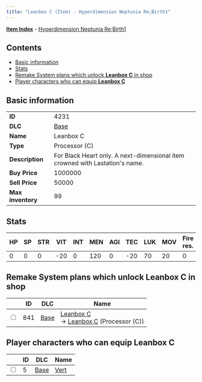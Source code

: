 ```yaml
---
title: "Leanbox C (Item) - Hyperdimension Neptunia Re;Birth1"
---
```


[**Item Index**](/neptunia/rb1/item/index.html) - [Hyperdimension Neptunia Re;Birth1](/neptunia/rb1)

## Contents

- [Basic information](#basic-information)
- [Stats](#stats)
- [Remake System plans which unlock **Leanbox C** in shop](#remake-system-plans-which-unlock-leanbox-c-in-shop)
- [Player characters who can equip **Leanbox C**](#player-characters-who-can-equip-leanbox-c)

## Basic information

|   |   |
| -- | -- |
| **ID** | 4231 |
| **DLC** | [Base](/neptunia/rb1/dlc/1-base.html) |
| **Name** | Leanbox C |
| **Type** | Processor (C) |
| **Description** | For Black Heart only. A next-dimensional item crowned with Lastation's name. |
| **Buy Price** | 1000000 |
| **Sell Price** | 50000 |
| **Max inventory** | 99 |


## Stats

| HP | SP | STR | VIT | INT | MEN | AGI | TEC | LUK | MOV | Fire res. | Ice res. | Wind res. | Lightning res. |
| -- | -- | --- | --- | --- | --- | --- | --- | --- | --- | --------- | -------- | --------- | -------------- |
| 0 | 0 | 0 | -20 | 0 | 120 | 0 | -20 | 70 | 20 | 0 | 0 | 10 | 0 |


## Remake System plans which unlock **Leanbox C** in shop

|    | ID | DLC | Name |
| -- | -- | --- | ---- |
| <input type="checkbox" id="rb1-remake-1-841" class="trackbox" /> | 841 | [Base](/neptunia/rb1/dlc/1-base.html) | [Leanbox C](/neptunia/rb1/remake/1-841-leanbox-c.html)<br /> → [Leanbox C](/neptunia/rb1/item/1-4231-leanbox-c.html) (Processor (C)) |


## Player characters who can equip **Leanbox C**

|    | ID | DLC | Name |
| -- | -- | --- | ---- |
| <input type="checkbox" id="rb1-player-1-5" class="trackbox" /> | 5 | [Base](/neptunia/rb1/dlc/1-base.html) | [Vert](/neptunia/rb1/player/1-5-vert.html) |
